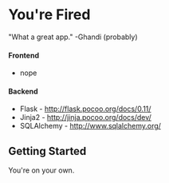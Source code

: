 # You're Fired
"What a great app."
	-Ghandi (probably)

#### Frontend
* nope

#### Backend
* Flask - http://flask.pocoo.org/docs/0.11/
* Jinja2  - http://jinja.pocoo.org/docs/dev/
* SQLAlchemy - http://www.sqlalchemy.org/

## Getting Started
You're on your own.


